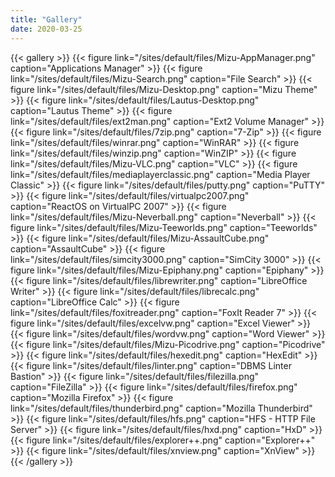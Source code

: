 ```yaml
---
title: "Gallery"
date: 2020-03-25
---
```


{{< gallery >}}
{{< figure link="/sites/default/files/Mizu-AppManager.png" caption="Applications Manager" >}}
{{< figure link="/sites/default/files/Mizu-Search.png" caption="File Search" >}}
{{< figure link="/sites/default/files/Mizu-Desktop.png" caption="Mizu Theme" >}}
{{< figure link="/sites/default/files/Lautus-Desktop.png" caption="Lautus Theme" >}}
{{< figure link="/sites/default/files/ext2man.png" caption="Ext2 Volume Manager" >}}
{{< figure link="/sites/default/files/7zip.png" caption="7-Zip" >}}
{{< figure link="/sites/default/files/winrar.png" caption="WinRAR" >}}
{{< figure link="/sites/default/files/winzip.png" caption="WinZIP" >}}
{{< figure link="/sites/default/files/Mizu-VLC.png" caption="VLC" >}}
{{< figure link="/sites/default/files/mediaplayerclassic.png" caption="Media Player Classic" >}}
{{< figure link="/sites/default/files/putty.png" caption="PuTTY" >}}
{{< figure link="/sites/default/files/virtualpc2007.png" caption="ReactOS on VirtualPC 2007" >}}
{{< figure link="/sites/default/files/Mizu-Neverball.png" caption="Neverball" >}}
{{< figure link="/sites/default/files/Mizu-Teeworlds.png" caption="Teeworlds" >}}
{{< figure link="/sites/default/files/Mizu-AssaultCube.png" caption="AssaultCube" >}}
{{< figure link="/sites/default/files/simcity3000.png" caption="SimCity 3000" >}}
{{< figure link="/sites/default/files/Mizu-Epiphany.png" caption="Epiphany" >}}
{{< figure link="/sites/default/files/librewriter.png" caption="LibreOffice Writer" >}}
{{< figure link="/sites/default/files/librecalc.png" caption="LibreOffice Calc" >}}
{{< figure link="/sites/default/files/foxitreader.png" caption="FoxIt Reader 7" >}}
{{< figure link="/sites/default/files/excelvw.png" caption="Excel Viewer" >}}
{{< figure link="/sites/default/files/wordvw.png" caption="Word Viewer" >}}
{{< figure link="/sites/default/files/Mizu-Picodrive.png" caption="Picodrive" >}}
{{< figure link="/sites/default/files/hexedit.png" caption="HexEdit" >}}
{{< figure link="/sites/default/files/linter.png" caption="DBMS Linter Bastion" >}}
{{< figure link="/sites/default/files/filezilla.png" caption="FileZilla" >}}
{{< figure link="/sites/default/files/firefox.png" caption="Mozilla Firefox" >}}
{{< figure link="/sites/default/files/thunderbird.png" caption="Mozilla Thunderbird" >}}
{{< figure link="/sites/default/files/hfs.png" caption="HFS - HTTP File Server" >}}
{{< figure link="/sites/default/files/hxd.png" caption="HxD" >}}
{{< figure link="/sites/default/files/explorer++.png" caption="Explorer++" >}}
{{< figure link="/sites/default/files/xnview.png" caption="XnView" >}}
{{< /gallery >}}
